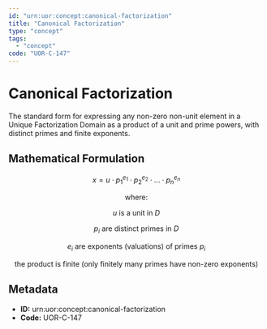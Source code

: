 ```yaml
---
id: "urn:uor:concept:canonical-factorization"
title: "Canonical Factorization"
type: "concept"
tags:
  - "concept"
code: "UOR-C-147"
---
```


# Canonical Factorization

The standard form for expressing any non-zero non-unit element in a Unique Factorization Domain as a product of a unit and prime powers, with distinct primes and finite exponents.

## Mathematical Formulation

$$
x = u \cdot p_1^{e_1} \cdot p_2^{e_2} \cdot \ldots \cdot p_n^{e_n}
$$

$$
\text{where:}
$$

$$
u \text{ is a unit in } D
$$

$$
p_i \text{ are distinct primes in } D
$$

$$
e_i \text{ are exponents (valuations) of primes } p_i
$$

$$
\text{the product is finite (only finitely many primes have non-zero exponents)}
$$

## Metadata

- **ID:** urn:uor:concept:canonical-factorization
- **Code:** UOR-C-147
